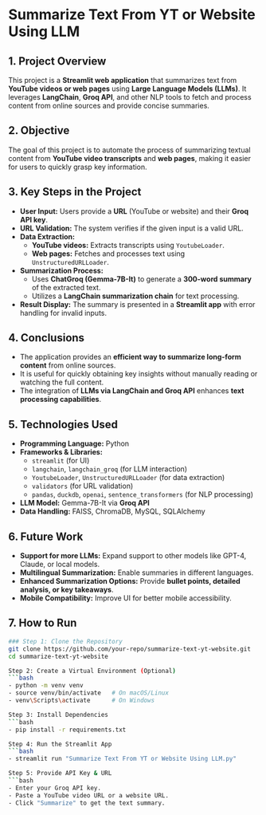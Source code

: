 # Summarize Text From YT or Website Using LLM

## 1. Project Overview

This project is a **Streamlit web application** that summarizes text from **YouTube videos or web pages** using **Large Language Models (LLMs)**. It leverages **LangChain**, **Groq API**, and other NLP tools to fetch and process content from online sources and provide concise summaries.

## 2. Objective

The goal of this project is to automate the process of summarizing textual content from **YouTube video transcripts** and **web pages**, making it easier for users to quickly grasp key information.

## 3. Key Steps in the Project

- **User Input:** Users provide a **URL** (YouTube or website) and their **Groq API key**.
- **URL Validation:** The system verifies if the given input is a valid URL.
- **Data Extraction:**
  - **YouTube videos:** Extracts transcripts using `YoutubeLoader`.
  - **Web pages:** Fetches and processes text using `UnstructuredURLLoader`.
- **Summarization Process:**
  - Uses **ChatGroq (Gemma-7B-It)** to generate a **300-word summary** of the extracted text.
  - Utilizes a **LangChain summarization chain** for text processing.
- **Result Display:** The summary is presented in a **Streamlit app** with error handling for invalid inputs.

## 4. Conclusions

- The application provides an **efficient way to summarize long-form content** from online sources.
- It is useful for quickly obtaining key insights without manually reading or watching the full content.
- The integration of **LLMs via LangChain and Groq API** enhances **text processing capabilities**.

## 5. Technologies Used

- **Programming Language:** Python
- **Frameworks & Libraries:**
  - `streamlit` (for UI)
  - `langchain`, `langchain_groq` (for LLM interaction)
  - `YoutubeLoader`, `UnstructuredURLLoader` (for data extraction)
  - `validators` (for URL validation)
  - `pandas`, `duckdb`, `openai`, `sentence_transformers` (for NLP processing)
- **LLM Model:** Gemma-7B-It via **Groq API**
- **Data Handling:** FAISS, ChromaDB, MySQL, SQLAlchemy

## 6. Future Work

- **Support for more LLMs:** Expand support to other models like GPT-4, Claude, or local models.
- **Multilingual Summarization:** Enable summaries in different languages.
- **Enhanced Summarization Options:** Provide **bullet points, detailed analysis, or key takeaways**.
- **Mobile Compatibility:** Improve UI for better mobile accessibility.

## 7. How to Run


```bash
### Step 1: Clone the Repository
git clone https://github.com/your-repo/summarize-text-yt-website.git
cd summarize-text-yt-website

Step 2: Create a Virtual Environment (Optional)
```bash
- python -m venv venv
- source venv/bin/activate   # On macOS/Linux
- venv\Scripts\activate      # On Windows

Step 3: Install Dependencies
```bash
- pip install -r requirements.txt

Step 4: Run the Streamlit App
```bash
- streamlit run "Summarize Text From YT or Website Using LLM.py"

Step 5: Provide API Key & URL
```bash
- Enter your Groq API key.
- Paste a YouTube video URL or a website URL.
- Click "Summarize" to get the text summary.
